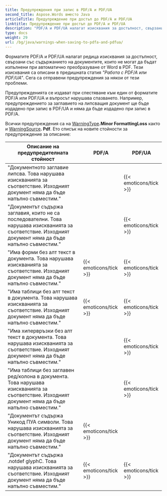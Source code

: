 ```yaml
---
title: Предупреждения при запис в PDF/A и PDF/UA
second_title: Aspose.Words вместо Java
articleTitle: Предупреждение при достъп до PDF/A и PDF/UA
linktitle: Предупреждение при достъп до PDF/A и PDF/UA
description: "PDF/A и PDF/UA налагат изисквания за достъпност, свързани със съдържанието на документи. При пестене на PDF/A или PDF/UA в Java и въпросът нарушава спазването, се издава предупреждение."
type: docs
weight: 29
url: /bg/java/warnings-when-saving-to-pdfa-and-pdfua/
---
```


Форматите PDF/A и PDF/UA налагат редица изисквания за достъпност, свързани със съдържанието на документите, които не могат да бъдат изпълнени при автоматично преобразуване от Word в PDF. Тези изисквания са описани в предишната статия *"Работа с PDF/A или PDF/UA"*. Сега са отправени предупреждения за някои от тези проблеми.

Предупрежденията се издават при спестяване към един от форматите PDF/A или PDF/UA и въпросът нарушава спазването. Например, предупреждението за заглавието на липсващия документ ще бъде издадено при запис в PDF/UA и няма да бъде издадено при запис в PDF/A.

Всички предупреждения са на [WarningType](https://reference.aspose.com/words/java/com.aspose.words/warningtype/)**.Minor FormattingLoss** както и [WarningSource](https://reference.aspose.com/words/java/com.aspose.words/warningsource/)**. Pdf**. Ето списък на новите стойности за предупреждение за описание:

|  Описание на предупредителната стойност |  PDF/A |  PDF/UA |
|  ------------------------------------------------------------  |  ----------------------  |  ----------------------  |
|  "Документното заглавие липсва. Това нарушава изискванията за съответствие. Изходният документ няма да бъде напълно съвместим." |                          |   {{< emoticons/tick >}}  |
|  "Документът съдържа заглавия, които не са последователни. Това нарушава изискванията за съответствие. Изходният документ няма да бъде напълно съвместим." |                          |   {{< emoticons/tick >}}  |
|  "Има форми без алт текст в документа. Това нарушава изискванията за съответствие. Изходният документ няма да бъде напълно съвместим." |   {{< emoticons/tick >}}  |   {{< emoticons/tick >}}  |
|  "Има таблици без алт текст в документа. Това нарушава изискванията за съответствие. Изходният документ няма да бъде напълно съвместим." |   {{< emoticons/tick >}}  |   {{< emoticons/tick >}}  |
|  "Има хипервръзки без алт текст в документа. Това нарушава изискванията за съответствие. Изходният документ няма да бъде напълно съвместим." |                          |   {{< emoticons/tick >}}  |
|  "Има таблици без заглавен ред/колона в документа. Това нарушава изискванията за съответствие. Изходният документ няма да бъде напълно съвместим." |                          |   {{< emoticons/tick >}}  |
|  "Документът съдържа Уникод ПУА символи. Това нарушава изискванията за съответствие. Изходният документ няма да бъде напълно съвместим." |   {{< emoticons/tick >}}  |                          |
|  "Документът съдържа .notdef glyphС. Това нарушава изискванията за съответствие. Изходният документ няма да бъде напълно съвместим." |   {{< emoticons/tick >}}  |   {{< emoticons/tick >}}  |
